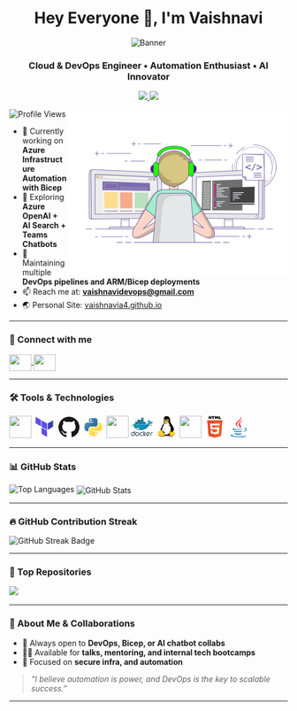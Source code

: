 <h1 align="center">Hey Everyone 👋, I'm Vaishnavi</h1>

<div align="center">
  <img src="https://raw.githubusercontent.com/vaishnavia4/vaishnavia4/main/Banner.png" alt="Banner" />
</div>

<h3 align="center">Cloud & DevOps Engineer • Automation Enthusiast • AI Innovator</h3>

<p align="center">
  <a href="https://github.com/vaishnavia4">
    <img src="https://img.shields.io/github/followers/vaishnavia4?label=Follow&style=social" />
  </a>
  <a href="https://linkedin.com/in/vaishnavia4" target="_blank">
    <img src="https://img.shields.io/badge/LinkedIn-Vaishnavi-blue?logo=linkedin&style=flat-square" />
  </a>
</p>

<img align="right" alt="Coding" width="400" src="https://raw.githubusercontent.com/devSouvik/devSouvik/master/gif3.gif" />

<p align="left">
  <img src="https://komarev.com/ghpvc/?username=vaishnavia4&label=Profile%20views&color=0e75b6&style=flat" alt="Profile Views" />
</p>

- 🌱 Currently working on **Azure Infrastructure Automation with Bicep**
- 🤖 Exploring **Azure OpenAI + AI Search + Teams Chatbots**
- 🔧 Maintaining multiple **DevOps pipelines and ARM/Bicep deployments**
- 📫 Reach me at: **vaishnavidevops@gmail.com**
- 🌏 Personal Site: [vaishnavia4.github.io](https://vaishnavia4.github.io)

---

<h3 align="left">🔗 Connect with me</h3>
<p align="left">
  <a href="https://linkedin.com/in/vaishnavia4" target="blank">
    <img align="center" src="https://raw.githubusercontent.com/rahuldkjain/github-profile-readme-generator/master/src/images/icons/Social/linked-in-alt.svg" height="30" width="40" />
  </a>
  <a href="mailto:vaishnavidevops@gmail.com" target="blank">
    <img align="center" src="https://img.icons8.com/ios-filled/50/000000/email.png" height="30" width="40" />
  </a>
</p>

---

<h3 align="left">🛠️ Tools & Technologies</h3>
<p align="left">
  <img src="https://www.vectorlogo.zone/logos/microsoft_azure/microsoft_azure-icon.svg" width="40" height="40"/>
  <img src="https://raw.githubusercontent.com/devicons/devicon/master/icons/terraform/terraform-original.svg" width="40" height="40"/>
  <img src="https://raw.githubusercontent.com/devicons/devicon/master/icons/github/github-original.svg" width="40" height="40"/>
  <img src="https://raw.githubusercontent.com/devicons/devicon/master/icons/python/python-original.svg" width="40" height="40"/>
  <img src="https://www.vectorlogo.zone/logos/git-scm/git-scm-icon.svg" width="40" height="40"/>
  <img src="https://raw.githubusercontent.com/devicons/devicon/master/icons/docker/docker-original-wordmark.svg" width="40" height="40"/>
  <img src="https://raw.githubusercontent.com/devicons/devicon/master/icons/linux/linux-original.svg" width="40" height="40"/>
  <img src="https://www.vectorlogo.zone/logos/visualstudio_code/visualstudio_code-icon.svg" width="40" height="40"/>
  <img src="https://raw.githubusercontent.com/devicons/devicon/master/icons/html5/html5-original-wordmark.svg" width="40" height="40"/>
  <img src="https://raw.githubusercontent.com/devicons/devicon/master/icons/java/java-original.svg" width="40" height="40"/>
</p>

---

<h3 align="left">📊 GitHub Stats</h3>

<p>
  <img align="left" src="https://github-readme-stats.vercel.app/api/top-langs?username=vaishnavia4&show_icons=true&locale=en&layout=compact&theme=vue&hide_border=true" alt="Top Languages" />
</p>

<p>&nbsp;<img align="center" src="https://github-readme-stats.vercel.app/api?username=vaishnavia4&show_icons=true&locale=en&theme=vue&hide_border=true" alt="GitHub Stats" /></p>

---

### 🔥 GitHub Contribution Streak

![GitHub Streak Badge](https://github-readme-streak-stats.herokuapp.com?user=vaishnavia4&theme=vue&hide_border=true)

---

### 📌 Top Repositories

![](https://github-contributor-stats.vercel.app/api?username=vaishnavia4&limit=5&theme=flat&combine_all_yearly_contributions=true)

---

### 💬 About Me & Collaborations

- 📣 Always open to **DevOps, Bicep, or AI chatbot collabs**
- 👩‍🏫 Available for **talks, mentoring, and internal tech bootcamps**
- 🧠 Focused on **secure infra, and automation**

> *“I believe automation is power, and DevOps is the key to scalable success.”*

---

